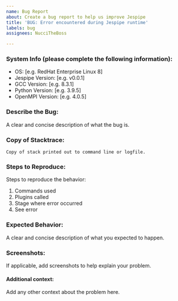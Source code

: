 ```yaml
---
name: Bug Report
about: Create a bug report to help us improve Jespipe
title: 'BUG: Error encountered during Jespipe runtime'
labels: bug
assignees: NucciTheBoss

---
```


### System Info (please complete the following information):
 - OS: [e.g. RedHat Enterprise Linux 8]
 - Jespipe Version: [e.g. v0.0.1]
 - GCC Version: [e.g. 8.3.1] 
 - Python Version: [e.g. 3.9.5]
 - OpenMPI Version: [e.g. 4.0.5]

### Describe the Bug:
A clear and concise description of what the bug is.

### Copy of Stacktrace:
```
Copy of stack printed out to command line or logfile.
```

### Steps to Reproduce:
Steps to reproduce the behavior:
1. Commands used
2. Plugins called
3. Stage where error occurred
4. See error

### Expected Behavior:
A clear and concise description of what you expected to happen.

### Screenshots:
If applicable, add screenshots to help explain your problem.

#### Additional context:
Add any other context about the problem here.
